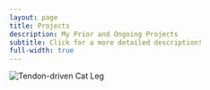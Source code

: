 ```yaml
---
layout: page
title: Projects
description: My Prior and Ongoing Projects
subtitle: Click for a more detailed description!
full-width: true
---
```

<img src="assets/img/InnovateClipArt.png" alt="Tendon-driven Cat Leg">

